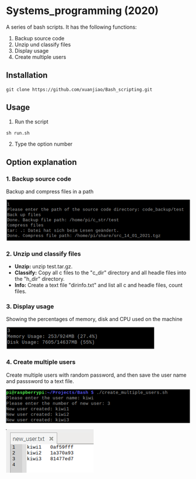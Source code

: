 # Systems_programming (2020)

A series of bash scripts. It has the following functions:

1.	Backup source code
2.  Unzip und classify files
3.  Display usage
4.  Create multiple users


## Installation 
```
git clone https://github.com/xuanjiao/Bash_scripting.git
```

## Usage 
1.  Run the script

```
sh run.sh
```

2.  Type the option number

## Option explanation

### 1.	Backup source code
Backup and compress files in a path

![back_up](./img/code_backup.png)

### 2.  Unzip und classify files
* **Unzip:** unzip test.tar.gz. 
* **Classify:** Copy all c files to the "c_dir" directory and all headle files into the "h_dir" directory.
* **Info:** Create a text file "dirinfo.txt" and list all c and headle files, count files.

### 3. Display usage

Showing the percentages of memory, disk and CPU used on the machine

![usage](./img/usage.png)

### 4. Create multiple users
Create multiple users with random password, and then save the user name and passsword to a text file.

![user1](./img/multi_user.png)

![user2](./img/multi_user2.png)
